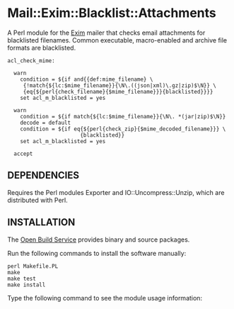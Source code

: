 # Mail::Exim::Blacklist::Attachments

A Perl module for the [Exim](https://www.exim.org/) mailer that checks email
attachments for blacklisted filenames.  Common executable, macro-enabled and
archive file formats are blacklisted.

    acl_check_mime:

      warn
        condition = ${if and{{def:mime_filename} \
         {!match{${lc:$mime_filename}}{\N\.((json|xml)\.gz|zip)$\N}} \
         {eq{${perl{check_filename}{$mime_filename}}}{blacklisted}}}}
        set acl_m_blacklisted = yes

      warn
        condition = ${if match{${lc:$mime_filename}}{\N\. *(jar|zip)$\N}}
        decode = default
        condition = ${if eq{${perl{check_zip}{$mime_decoded_filename}}} \
                           {blacklisted}}
        set acl_m_blacklisted = yes

      accept

## DEPENDENCIES

Requires the Perl modules Exporter and IO::Uncompress::Unzip, which are
distributed with Perl.

## INSTALLATION

The [Open Build Service](https://build.opensuse.org/package/show/home:voegelas/perl-Mail-Exim-Blacklist-Attachments)
provides binary and source packages.

Run the following commands to install the software manually:

    perl Makefile.PL
    make
    make test
    make install

Type the following command to see the module usage information:

    perldoc Mail::Exim::Blacklist::Attachments

## LICENSE AND COPYRIGHT

Copyright 2021 Andreas Vögele

This module is free software; you can redistribute it and/or modify it under
the same terms as Perl itself.
